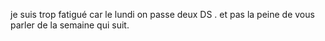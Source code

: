 je suis trop fatigué car le lundi on passe deux DS .
et pas la peine de vous parler de la semaine qui suit.
